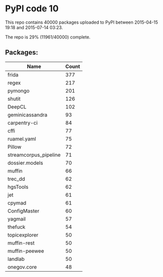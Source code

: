 # PyPI code 10

This repo contains 40000 packages uploaded to PyPI between 
2015-04-15 19:18 and 2015-07-14 03:23.

The repo is 29% (11961/40000) complete.

## Packages:

| Name  | Count |
| ----- | ----- |
| frida | 377 |
| regex | 217 |
| pymongo | 201 |
| shutit | 126 |
| DeepCL | 102 |
| geminicassandra | 93 |
| carpentry-ci | 84 |
| cffi | 77 |
| ruamel.yaml | 75 |
| Pillow | 72 |
| streamcorpus_pipeline | 71 |
| dossier.models | 70 |
| muffin | 66 |
| trec_dd | 62 |
| hgsTools | 62 |
| jet | 61 |
| cpymad | 61 |
| ConfigMaster | 60 |
| yagmail | 57 |
| thefuck | 54 |
| topicexplorer | 50 |
| muffin-rest | 50 |
| muffin-peewee | 50 |
| landlab | 50 |
| onegov.core | 48 |


